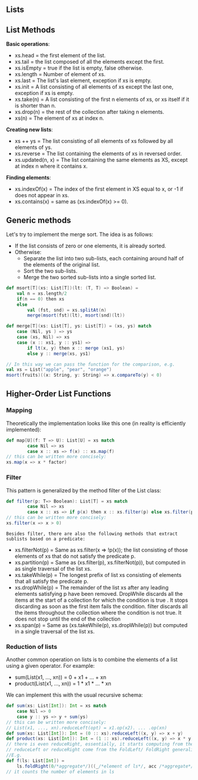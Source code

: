 ## Lists

## List Methods

**Basic operations**:

- xs.head = the first element of the list.
- xs.tail = the list composed of all the elements except the first.
- xs.isEmpty =  true if the list is empty, false otherwise.
- xs.length  = Number of element of xs.
- xs.last = The list's last element, exception if xs is empty.
- xs.init = A list consisting of all elements of xs except the last one, exception if xs is empty.
- xs.take(n) = A list consisting of the first n elements of xs, or xs itself if it is shorter than n.
- xs.drop(n) = the rest of the collection after taking n elements.
- xs(n) =  The element of xs at index n.

**Creating new lists**:

- xs ++ ys = The list consisting of all elements of xs followed by all elements of ys.
- xs.reverse = The list containing the elements of xs in reversed order.
- xs.updated(n, x) = The list containing the same elements as XS, except at index n where it contains x.

**Finding elements**: 

- xs.indexOf(x) = The index of the first element in XS equal to x, or -1 if does not appear in xs.
- xs.contains(x) = same as (xs.indexOf(x) >= 0).

## Generic methods

Let's try to implement the merge sort. The idea is as follows:

- If the list consists of zero or one elements, it is already sorted.
- Otherwise:
  - Separate the list into two sub-lists, each containing around half of the elements of the original list.
  - Sort the two sub-lists.
  - Merge the two sorted sub-lists into a single sorted list.

```scala
def msort[T](xs: List[T])(lt: (T, T) => Boolean) = 
	val n = xs.length/2
	if(n == 0) then xs
	else
		val (fst, snd) = xs.splitAt(n)
		merge(msort(fst)(lt), msort(snd)(lt))

def merge[T](xs: List[T], ys: List[T]) = (xs, ys) match
	case (Nil, ys ) => ys
	case (xs, Nil) => xs
	case (x :: xs1, y :: ys1) => 
		if lt(x, y) then x :: merge (xs1, ys)
		else y :: merge(xs, ys1)

// In this way we can pass the function for the comparison, e.g.
val xs = List("apple", "pear", "orange")
msort(fruits)((x: String, y: String) => x.compareTo(y) < 0)
```

## Higher-Order List Functions

### **Mapping**

Theoretically the implementation looks like this one (in reality is efficiently implemented):				

```scala
def map[U](f: T => U): List[U] = xs match
		case Nil => xs
		case x :: xs => f(x) :: xs.map(f)
// this can be written more concisely:
xs.map(x => x * factor)
```

### Filter

This pattern is generalized by the method filter of the List class:				

```scala
def filter(p: T=> Boolean): List[T] = xs match
		case Nil => xs
		case x :: xs => if p(x) then x :: xs.filter(p) else xs.filter(p)
// this can be written more concisely:
xs.filter(x => x > 0)
```

 	Besides filter, there are also the following methods that extract sublists based on a predicate:

- xs.filterNot(p) = Same as xs.filter(x => !p(x)); the list consisting of those elements of xs that do not satisfy the predicate p.
- xs.partition(p) = Same as (xs.filter(p), xs.filterNot(p)), but computed in as single traversal of the list xs.
- xs.takeWhile(p) = The longest prefix of list xs consisting of elements that all satisfy the predicate p.
- xs.dropWhile(p) = The remainder of the list xs after any leading elements satisfying p have been removed. DropWhile discards all the  items at the start of a collection for which the condition is true . It  stops discarding as soon as the first item fails the condition. filter  discards all the items throughout the collection where the condition is  not true. It does not stop until the end of the collection
- xs.span(p) = Same as (xs.takeWhile(p), xs.dropWhile(p)) but computed in a single traversal of the list xs.

### Reduction of lists

Another common operation on lists is to combine the elements of a list using a given operator.  For example:

- sum(List(x1, ..., xn)) = 0 + x1 + ... + xn
- product(List(x1, ..., xn)) = 1 * x1 * ... * xn

We can implement this with the usual recursive schema:

```scala
def sum(xs: List[Int]): Int = xs match
	case Nil => 0
	case y :: ys => y + sum(ys)
// this can be written more concisely:
// List(x1, ..., xn).reduceLeft(opt) = x1.op(x2). ... .op(xn)
def sum(xs: List[Int]): Int = (0 :: xs).reduceLeft((x, y) => x + y)
def product(xs: List[Int]): Int = (1 :: xs).reduceLeft((x, y) => x * y)
// there is even reduceRight, essentially, it starts computing from the end instead of from beginning
// reduceLeft or reduceRight come from the FoldLeft/ FoldRight generalization that takes an aggregate too as a parameter
//E.g. 
def f(ls: List[Int]) = 
	ls.foldRight(0/*aggregate*/)((_/*element of ls*/, acc /*aggregate*/) => acc + 1 )
// it counts the number of elements in ls
```

### 

